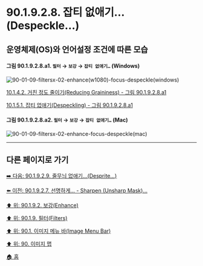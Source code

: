 # 90.1.9.2.8. 잡티 없애기…(Despeckle…)
## 운영체제(OS)와 언어설정 조건에 따른 모습

<a id="90-01-09-02-08-a1"></a>

#### 그림 90.1.9.2.8.a1. `필터` → `보강` → `잡티 없애기…` (Windows)
![90-01-09-filtersx-02-enhance(w1080)-focus-despeckle(windows)](https://github.com/wonder13662/gimp/assets/15767104/12f92e0b-47e4-4620-aee8-7efa050f1829)

[10.1.4.2. 거친 정도 줄이기(Reducing Graininess) - 그림 90.1.9.2.8.a1](./10-01-04-02-reducing_graininess.md#90-01-09-02-08-a1)

[10.1.5.1. 잡티 없애기(Despeckling) - 그림 90.1.9.2.8.a1](./10-01-05-01-despeckling.md#90-01-09-02-08-a1)

<a id="90-01-09-02-08-a2"></a>

#### 그림 90.1.9.2.8.a2. `필터` → `보강` → `잡티 없애기…` (Mac)
![90-01-09-filtersx-02-enhance-focus-despeckle(mac)](https://github.com/wonder13662/gimp/assets/15767104/750262eb-2b97-4506-9ca1-bd25a86b3b46)

***

## 다른 페이지로 가기

[➡️ 다음: 90.1.9.2.9. 줄무늬 없애기…(Desprite…)](./90-01-09-02-09-desprite.md)

[⬅️ 이전: 90.1.9.2.7. 선명하게… - Sharpen (Unsharp Mask)…](./90-01-09-02-07-sharpen_unsharp_mask.md)

[⬆️ 위: 90.1.9.2. 보강(Enhance)](./90-01-09-02-00-enhance.md)

[⬆️ 위: 90.1.9. 필터(Filters)](./90-01-09-00-filters.md)

[⬆️ 위: 90.1. 이미지 메뉴 바(Image Menu Bar)](./90-01-00-image-menu-bar.md)

[⬆️ 위: 90. 이미지 맵](./90-00-image-map.md)

[🏠 홈](./00-home.md)
